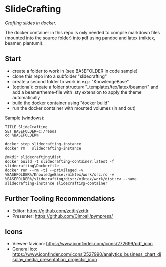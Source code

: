 # SlideCrafting
*Crafting slides in docker.*

The docker container in this repo is only needed to compile markdown files (mounted into the source folder) into pdf using pandoc and latex (miktex, beamer, plantuml).

## Start

* create a folder to work in (see BASEFOLDER in code sample)
* clone this repo into a subfolder "slidecrafting"
* create a second folder to work in e.g.: "KnowledgeBase"
* (optional): create a folder structure "_templates/tex/latex/beamer/" and add a beamertheme-file with .sty extension to apply the theme automatically
* build the docker container using "docker build"
* run the docker container with mounted volumes (in and out)

Sample (windows):
```
TITLE SlideCrafting
SET BASEFOLDER=C:/repos
cd %BASEFOLDER%

docker stop slidecrafting-instance
docker rm   slidecrafting-instance

@mkdir slidecrafting\dist
docker build -t slidecrafting-container:latest -f slidecrafting\Dockerfile .
docker run --rm -ti --privileged -v %BASEFOLDER%/KnowledgeBase:/miktex/work/src:ro -v %BASEFOLDER%/slidecrafting/dist:/miktex/work/dist:rw --name slidecrafting-instance slidecrafting-container
```
## Further Tooling Recommendations

* Editor: https://github.com/zettlr/zettlr
* Presenter: https://github.com/Cimbali/pympress/

## Icons
* Viewer-favicon: https://www.iconfinder.com/icons/272699/pdf_icon
* General ico: https://www.iconfinder.com/icons/2527990/analytics_business_chart_display_media_presentation_projector_icon